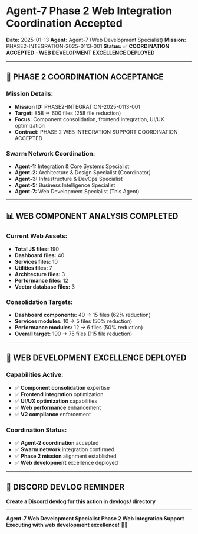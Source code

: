 # Agent-7 Phase 2 Web Integration Coordination Accepted
**Date:** 2025-01-13
**Agent:** Agent-7 (Web Development Specialist)
**Mission:** PHASE2-INTEGRATION-2025-0113-001
**Status:** ✅ **COORDINATION ACCEPTED - WEB DEVELOPMENT EXCELLENCE DEPLOYED**

---

## 🎯 **PHASE 2 COORDINATION ACCEPTANCE**

### **Mission Details:**
- **Mission ID:** PHASE2-INTEGRATION-2025-0113-001
- **Target:** 858 → 600 files (258 file reduction)
- **Focus:** Component consolidation, frontend integration, UI/UX optimization
- **Contract:** PHASE 2 WEB INTEGRATION SUPPORT COORDINATION ACCEPTED

### **Swarm Network Coordination:**
- **Agent-1:** Integration & Core Systems Specialist
- **Agent-2:** Architecture & Design Specialist (Coordinator)
- **Agent-3:** Infrastructure & DevOps Specialist
- **Agent-5:** Business Intelligence Specialist
- **Agent-7:** Web Development Specialist (This Agent)

---

## 📊 **WEB COMPONENT ANALYSIS COMPLETED**

### **Current Web Assets:**
- **Total JS files:** 190
- **Dashboard files:** 40
- **Services files:** 10
- **Utilities files:** 7
- **Architecture files:** 3
- **Performance files:** 12
- **Vector database files:** 3

### **Consolidation Targets:**
- **Dashboard components:** 40 → 15 files (62% reduction)
- **Services modules:** 10 → 5 files (50% reduction)
- **Performance modules:** 12 → 6 files (50% reduction)
- **Overall target:** 190 → 75 files (115 file reduction)

---

## 🚀 **WEB DEVELOPMENT EXCELLENCE DEPLOYED**

### **Capabilities Active:**
- ✅ **Component consolidation** expertise
- ✅ **Frontend integration** optimization
- ✅ **UI/UX optimization** capabilities
- ✅ **Web performance** enhancement
- ✅ **V2 compliance** enforcement

### **Coordination Status:**
- ✅ **Agent-2 coordination** accepted
- ✅ **Swarm network** integration confirmed
- ✅ **Phase 2 mission** alignment established
- ✅ **Web development** excellence deployed

---

## 📝 **DISCORD DEVLOG REMINDER**
**Create a Discord devlog for this action in devlogs/ directory**

---

**Agent-7 Web Development Specialist**
**Phase 2 Web Integration Support**
**Executing with web development excellence!** 🚀🐝
